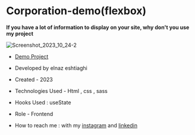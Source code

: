 # Corporation-demo(flexbox)

**If you have a lot of information to display on your site, why don't you use my project**

![Screenshot_2023_10_24-2](https://github.com/elnaz-eshtiaghi/project.2/assets/146030206/7609aa7f-3350-4273-a7cf-e2d76619d525)
- [Demo Project]( https://elnaz-eshtiaghi.github.io/corporation-web.demo/)

- Developed by elnaz eshtiaghi

- Created - 2023

- Technologies Used - Html , css , sass

- Hooks Used : useState 

- Role - Frontend

- How to reach me : with my [instagram](https://www.instagram.com/elnaz_eshtiaghi) and [linkedin](https://www.linkedin.com/in/elnaz-eshtiaghi-936832290/)
